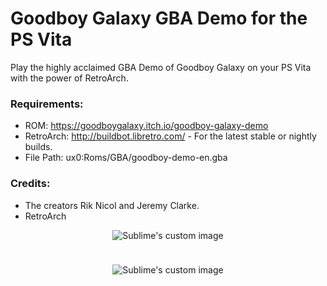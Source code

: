 # Goodboy Galaxy GBA Demo for the PS Vita

Play the highly acclaimed GBA Demo of Goodboy Galaxy on your PS Vita with the power of RetroArch.

### Requirements:
- ROM: https://goodboygalaxy.itch.io/goodboy-galaxy-demo
- RetroArch: http://buildbot.libretro.com/ - For the latest stable or nightly builds.
- File Path: ux0:Roms/GBA/goodboy-demo-en.gba

### Credits:
- The creators Rik Nicol and Jeremy Clarke.
- RetroArch

<!-- LiveArea -->
<p align="center">
  <img src="https://github.com/DRok17/Goodboy-Galaxy-GBA-Demo-Vita/assets/81541725/69ebd026-76e8-4e33-99a5-9426141eca7c?raw=true" alt="Sublime's custom image"/>
</p>

<!-- Spacer -->
<p align="center">
  <img width="10" height="10" src="https://user-images.githubusercontent.com/81541725/168428087-611fe26a-aeb0-4617-98d7-9a239ea716d8.png">
</p>

<!-- Icon -->
<p align="center">
  <img src="https://github.com/DRok17/Goodboy-Galaxy-GBA-Demo-Vita/assets/81541725/7c91e9cb-4531-4864-a6c3-e13f12110166?raw=true" alt="Sublime's custom image"/>
</p>
